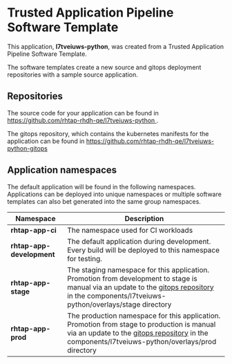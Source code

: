 # Trusted Application Pipeline Software Template

This application, **l7tveiuws-python**, was created from a Trusted Application Pipeline Software Template.

The software templates create a new source and gitops deployment repositories with a sample source application. 

## Repositories

The source code for your application can be found in [https://github.com/rhtap-rhdh-qe/l7tveiuws-python ](https://github.com/rhtap-rhdh-qe/l7tveiuws-python ).
 
The gitops repository, which contains the kubernetes manifests for the application can be found in 
[https://github.com/rhtap-rhdh-qe/l7tveiuws-python-gitops ](https://github.com/rhtap-rhdh-qe/l7tveiuws-python-gitops ) 

## Application namespaces 

The default application will be found in the following namespaces. Applications can be deployed into unique namespaces or multiple software templates can also bet generated into the same group namespaces.  

|  Namespace   |  Description   |  
| -------- | -------- |
| **rhtap-app-ci** | The namespace used for CI workloads |
| **rhtap-app-development** | The default application during development. Every build will be deployed to this namespace for testing. |
| **rhtap-app-stage** | The staging namespace for this application. Promotion from development to stage is manual via an update to the [gitops repository](https://github.com/rhtap-rhdh-qe/l7tveiuws-python-gitops ) in the components/l7tveiuws-python/overlays/stage directory |
| **rhtap-app-prod** | The production namespace for this application. Promotion from stage to production is manual via an update to the [gitops repository](https://github.com/rhtap-rhdh-qe/l7tveiuws-python-gitops ) in the components/l7tveiuws-python/overlays/prod directory |